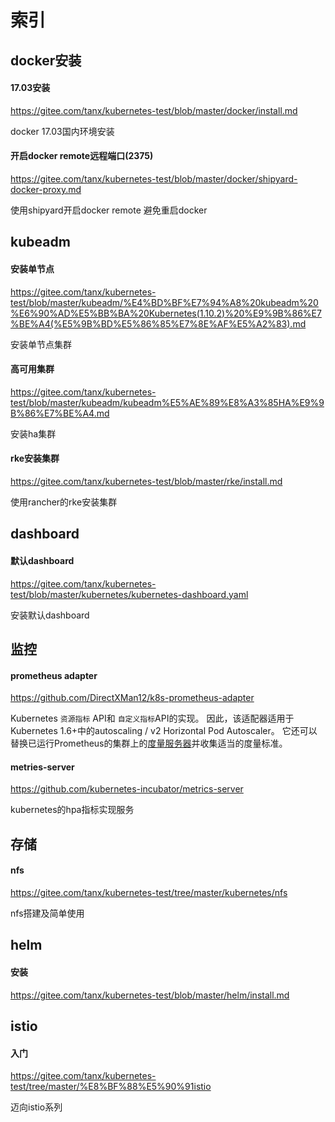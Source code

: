 # 索引

## docker安装

#### 17.03安装

https://gitee.com/tanx/kubernetes-test/blob/master/docker/install.md

docker 17.03国内环境安装

#### 开启docker remote远程端口(2375)

https://gitee.com/tanx/kubernetes-test/blob/master/docker/shipyard-docker-proxy.md

使用shipyard开启docker remote 避免重启docker



## kubeadm

#### 安装单节点

https://gitee.com/tanx/kubernetes-test/blob/master/kubeadm/%E4%BD%BF%E7%94%A8%20kubeadm%20%E6%90%AD%E5%BB%BA%20Kubernetes(1.10.2)%20%E9%9B%86%E7%BE%A4(%E5%9B%BD%E5%86%85%E7%8E%AF%E5%A2%83).md

安装单节点集群

#### 高可用集群

https://gitee.com/tanx/kubernetes-test/blob/master/kubeadm/kubeadm%E5%AE%89%E8%A3%85HA%E9%9B%86%E7%BE%A4.md

安装ha集群

#### rke安装集群

https://gitee.com/tanx/kubernetes-test/blob/master/rke/install.md

使用rancher的rke安装集群



## dashboard

#### 默认dashboard

https://gitee.com/tanx/kubernetes-test/blob/master/kubernetes/kubernetes-dashboard.yaml

安装默认dashboard



## 监控

#### prometheus adapter  

https://github.com/DirectXMan12/k8s-prometheus-adapter 

Kubernetes `资源指标` API和 `自定义指标`API的实现。
因此，该适配器适用于Kubernetes 1.6+中的autoscaling / v2 Horizontal Pod Autoscaler。
它还可以替换已运行Prometheus的集群上的[度量服务器](https://github.com/kubernetes-incubator/metrics-server)并收集适当的度量标准。

#### metries-server 

https://github.com/kubernetes-incubator/metrics-server

kubernetes的hpa指标实现服务



## 存储

#### nfs

https://gitee.com/tanx/kubernetes-test/tree/master/kubernetes/nfs

nfs搭建及简单使用



## helm

#### 安装

https://gitee.com/tanx/kubernetes-test/blob/master/helm/install.md



## istio

#### 入门

https://gitee.com/tanx/kubernetes-test/tree/master/%E8%BF%88%E5%90%91istio

迈向istio系列